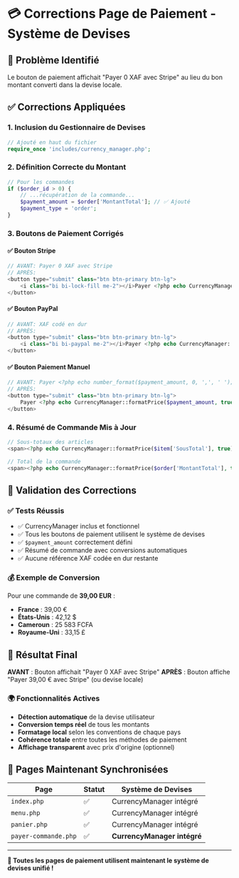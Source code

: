 # 💳 Corrections Page de Paiement - Système de Devises

## 🎯 Problème Identifié
Le bouton de paiement affichait "Payer 0 XAF avec Stripe" au lieu du bon montant converti dans la devise locale.

## ✅ Corrections Appliquées

### 1. **Inclusion du Gestionnaire de Devises**
```php
// Ajouté en haut du fichier
require_once 'includes/currency_manager.php';
```

### 2. **Définition Correcte du Montant**
```php
// Pour les commandes
if ($order_id > 0) {
    // ...récupération de la commande...
    $payment_amount = $order['MontantTotal']; // ✅ Ajouté
    $payment_type = 'order';
}
```

### 3. **Boutons de Paiement Corrigés**

#### ✅ Bouton Stripe
```php
// AVANT: Payer 0 XAF avec Stripe
// APRÈS:
<button type="submit" class="btn btn-primary btn-lg">
    <i class="bi bi-lock-fill me-2"></i>Payer <?php echo CurrencyManager::formatPrice($payment_amount, true); ?> avec Stripe
</button>
```

#### ✅ Bouton PayPal
```php
// AVANT: XAF codé en dur
// APRÈS:
<button type="submit" class="btn btn-primary btn-lg">
    <i class="bi bi-paypal me-2"></i>Payer <?php echo CurrencyManager::formatPrice($payment_amount, true); ?> avec PayPal
</button>
```

#### ✅ Bouton Paiement Manuel
```php
// AVANT: Payer <?php echo number_format($payment_amount, 0, ',', ' '); ?> XAF
// APRÈS:
<button type="submit" class="btn btn-primary btn-lg">
    Payer <?php echo CurrencyManager::formatPrice($payment_amount, true); ?>
</button>
```

### 4. **Résumé de Commande Mis à Jour**
```php
// Sous-totaux des articles
<span><?php echo CurrencyManager::formatPrice($item['SousTotal'], true); ?></span>

// Total de la commande
<span><?php echo CurrencyManager::formatPrice($order['MontantTotal'], true); ?></span>
```

## 🧪 Validation des Corrections

### ✅ Tests Réussis
- ✅ CurrencyManager inclus et fonctionnel
- ✅ Tous les boutons de paiement utilisent le système de devises
- ✅ `$payment_amount` correctement défini
- ✅ Résumé de commande avec conversions automatiques
- ✅ Aucune référence XAF codée en dur restante

### 💰 Exemple de Conversion
Pour une commande de **39,00 EUR** :
- **France** : 39,00 € 
- **États-Unis** : 42,12 $
- **Cameroun** : 25 583 FCFA
- **Royaume-Uni** : 33,15 £

## 🎯 Résultat Final

**AVANT** : Bouton affichait "Payer 0 XAF avec Stripe"
**APRÈS** : Bouton affiche "Payer 39,00 € avec Stripe" (ou devise locale)

### 🌍 Fonctionnalités Actives
- **Détection automatique** de la devise utilisateur
- **Conversion temps réel** de tous les montants
- **Formatage local** selon les conventions de chaque pays
- **Cohérence totale** entre toutes les méthodes de paiement
- **Affichage transparent** avec prix d'origine (optionnel)

## 🔄 Pages Maintenant Synchronisées

| Page | Statut | Système de Devises |
|------|--------|-------------------|
| `index.php` | ✅ | CurrencyManager intégré |
| `menu.php` | ✅ | CurrencyManager intégré |
| `panier.php` | ✅ | CurrencyManager intégré |
| `payer-commande.php` | ✅ | **CurrencyManager intégré** |

---

**🎉 Toutes les pages de paiement utilisent maintenant le système de devises unifié !**
